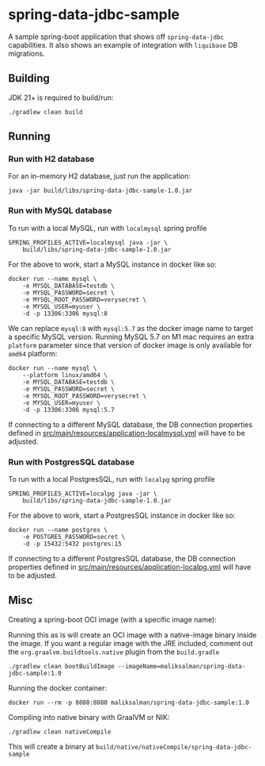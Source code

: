 # spring-data-jdbc-sample

A sample spring-boot application that shows off `spring-data-jdbc` capabilities. It also shows an example of integration with `liquibase` DB migrations.

## Building

JDK 21+ is required to build/run: 

```
./gradlew clean build
```

## Running

### Run with H2 database

For an in-memory H2 database, just run the application:

```
java -jar build/libs/spring-data-jdbc-sample-1.0.jar 
```

### Run with MySQL database

To run with a local MySQL, run with `localmysql` spring profile

```
SPRING_PROFILES_ACTIVE=localmysql java -jar \
    build/libs/spring-data-jdbc-sample-1.0.jar
```

For the above to work, start a MySQL instance in docker like so:

```
docker run --name mysql \
    -e MYSQL_DATABASE=testdb \
    -e MYSQL_PASSWORD=secret \
    -e MYSQL_ROOT_PASSWORD=verysecret \
    -e MYSQL_USER=myuser \
    -d -p 13306:3306 mysql:8
```

We can replace `mysql:8` with `mysql:5.7` as the docker image name to target a specific MySQL version. Running MySQL 5.7 on M1 mac requires an extra `platform` parameter since that version of docker image is only available for `amd64` platform:

```
docker run --name mysql \
    --platform linux/amd64 \
    -e MYSQL_DATABASE=testdb \
    -e MYSQL_PASSWORD=secret \
    -e MYSQL_ROOT_PASSWORD=verysecret \
    -e MYSQL_USER=myuser \
    -d -p 13306:3306 mysql:5.7
```

If connecting to a different MySQL database, the DB connection properties defined in  [src/main/resources/application-localmysql.yml](src/main/resources/application-localmysql.yml) will have to be adjusted.

### Run with PostgresSQL database

To run with a local PostgresSQL, run with `localpg` spring profile

```
SPRING_PROFILES_ACTIVE=localpg java -jar \
    build/libs/spring-data-jdbc-sample-1.0.jar
```

For the above to work, start a PostgresSQL instance in docker like so:

```
docker run --name postgres \
    -e POSTGRES_PASSWORD=secret \
    -d -p 15432:5432 postgres:15
```

If connecting to a different PostgresSQL database, the DB connection properties defined in [src/main/resources/application-localpg.yml](src/main/resources/application-localpg.yml) will have to be adjusted.

## Misc

Creating a spring-boot OCI image (with a specific image name):

Running this as is will create an OCI image with a native-image binary inside the image. If you want a regular image with the JRE included, comment out the `org.graalvm.buildtools.native` plugin from the `build.gradle`

```
./gradlew clean bootBuildImage --imageName=maliksalman/spring-data-jdbc-sample:1.0
```

Running the docker container:

```
docker run --rm -p 8080:8080 maliksalman/spring-data-jdbc-sample:1.0
```

Compiling into native binary with GraalVM or NIK:

```
./gradlew clean nativeCompile
```

This will create a binary at `build/native/nativeCompile/spring-data-jdbc-sample`
